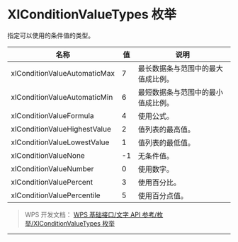 # XlConditionValueTypes 枚举

指定可以使用的条件值的类型。

| 名称                         | 值  | 说明                               |
|------------------------------|-----|------------------------------------|
| xlConditionValueAutomaticMax | 7   | 最长数据条与范围中的最大值成比例。 |
| xlConditionValueAutomaticMin | 6   | 最短数据条与范围中的最小值成比例。 |
| xlConditionValueFormula      | 4   | 使用公式。                         |
| xlConditionValueHighestValue | 2   | 值列表的最高值。                   |
| xlConditionValueLowestValue  | 1   | 值列表的最低值。                   |
| xlConditionValueNone         | -1  | 无条件值。                         |
| xlConditionValueNumber       | 0   | 使用数字。                         |
| xlConditionValuePercent      | 3   | 使用百分比。                       |
| xlConditionValuePercentile   | 5   | 使用百分点值。                     |

> WPS 开发文档： [WPS 基础接口/文字 API 参考/枚举/XlConditionValueTypes 枚举](https://qn.cache.wpscdn.cn/encs/doc/office_v19/topics/WPS%20%E5%9F%BA%E7%A1%80%E6%8E%A5%E5%8F%A3/%E6%96%87%E5%AD%97%20API%20%E5%8F%82%E8%80%83/%E6%9E%9A%E4%B8%BE/XlConditionValueTypes%20%E6%9E%9A%E4%B8%BE.html)

------------------------------------------------------------------------
